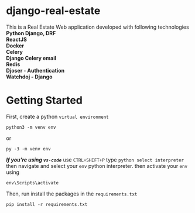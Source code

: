 # django-real-estate
This is a Real Estate Web application developed with following technologies 
 <br /> **Python Django, DRF** <br />
**ReactJS** <br />
**Docker**  <br />
**Celery**  <br />
**Django Celery email**  <br />
**Redis**  <br />
**Djoser - Authentication**  <br />
**Watchdoj - Django**  <br />

# Getting Started
First, create a python `virtual environment`
```
python3 -m venv env
``` 
or
```
py -3 -m venv env
```
***If you're using `vs-code`*** use ```CTRL+SHIFT+P``` type ```python select interpreter``` then navigate and select your ```env``` python interpreter. then activate your ```env``` using 
```
env\Scripts\activate
```
Then, run install the packages in the `requirements.txt`
```
pip install -r requirements.txt
```
